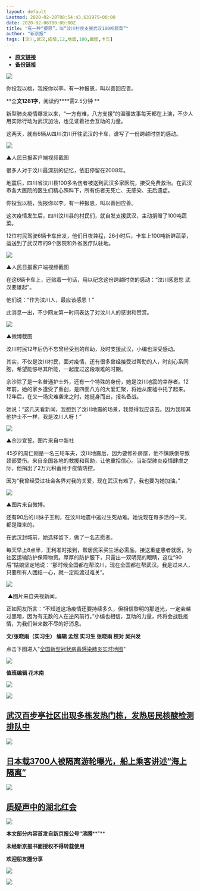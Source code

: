 ```yaml
---
layout: default
Lastmod: 2020-02-28T08:54:43.631975+00:00
date: 2020-02-06T00:00:00Z
title: "有一种“报恩”，叫“汶川村民支援武汉100吨蔬菜”"
author: "新京报"
tags: [汶川,武汉,疫情,12,地震,100,截图,卡车]
---
```


* [**原文链接**](http://mp.weixin.qq.com/s?__biz=MzU2MzA2ODk3Nw==&mid=2247547865&idx=3&sn=c2035e1def7eb0c71bef080cf2adb546&chksm=fc5d9287cb2a1b911409adcaeee8da606ba57efb40c9f4d5a3a3d878df8f4456a5ce396e3ac2#rd)
* [**备份链接**](https://archive.ph/8hAjB)


![](/images/post/e0fc932d82bac336b3ecb036ae28d630.jpg)

你投我以桃，我报你以李。有一种报恩，叫以善回应善。

**全****文1281字****，阅读约****需2.5分钟 **

新型肺炎疫情爆发以来，“一方有难，八方支援”的温暖故事每天都在上演，不少人用实际行动为武汉加油，也见证着社会互助的力量。

这两天，就有6辆从四川汶川开往武汉的卡车，谱写了一份跨越时空的感动。

![](/images/post/3c81c2a280401713ff1f2d1311eac2a4.jpg)

▲人民日报客户端视频截图

很多人对于汶川最深刻的记忆，依旧停留在2008年。

地震后，四川省汶川县100多名伤者被送到武汉多家医院，接受免费救治。在武汉市各大医院的医生们精心照料下，所有伤者无死亡、无感染、无后遗症。

你投我以桃，我报你以李。有一种报恩，叫以善回应善。

这次疫情发生后，四川汶川县的村民们，就自发支援武汉，主动捐赠了100吨蔬菜。

12位村民驾驶6辆卡车出发，他们日夜兼程，26小时后，卡车上100吨新鲜蔬菜，运送到了武汉市的9个医院和外省医疗队驻地。

![](/images/post/70d6a231838c25a7782793bbe27841ac.jpg)

▲人民日报客户端视频截图

在这6辆卡车上，还贴着一句话，用以纪念这份跨越时空的感动：“汶川感恩您 武汉要雄起”。

他们说：“作为汶川人，最应该感恩！”

此消息一出，不少网友第一时间表达了对汶川人的感谢和赞赏。

![](/images/post/a46eaa149391117c04680e3bfb68a516.jpg)

▲微博截图

汶川村民12年后仍不忘曾经受到的帮助，及时支援武汉，小编也深受感动。

其实，不仅是汶川村民，面对疫情，还有很多曾经接受过帮助的人，时刻心系同胞，希望能够尽其所能，一起度过这段艰难的时期。

佘沙除了是一名普通护士外，还有一个特殊的身份，她是汶川地震的幸存者。12年前，她的家乡遭受了重创，是四面八方的大爱汇聚，将她从废墟中托了起来。12年后，在又一场灾难袭来之时，她挺身而出，报名备战。

她说：“这几天看新闻，我想到了汶川地震的场景，我觉得我应该去。因为我和其他护士不一样，我是汶川人呀！”

![](/images/post/38d1cbef776784ccfee049a9463582b8.jpg)

▲佘沙宣誓。图片来自中新社

45岁的周仁刚是一名三轮车夫，汶川地震后，因为要修补房屋，他不慎跌倒导致颈部受伤。来自全国各地的救援和帮助，让他重拾信心。当新型肺炎疫情肆虐之际，他捐出了2万元积蓄用于疫情防控。

因为“我曾经受过社会各界对我的关爱，现在武汉有难了，我也要为她加油。”

![](/images/post/7abaecbc3af7e113bc84f4cb2df9c769.jpg)

▲图片来自微博。

还有90后的川妹子王利，在汶川地震中逃过生死劫难。她说现在每多活的一天，都是赚来的。

在武汉封城前，她选择留下，做了一名志愿者。

每天早上8点半，王利准时报到，帮居民采买生活必需品，接送重症患者就医，为社区运输防护保障物资。厚厚的防护服下，只露出一双明亮的眼睛，这位“90后”姑娘坚定地说：“那时候全国都在帮汶川，现在全国都在帮武汉。我是过来人，只要所有人团结一心，就一定能渡过难关”。

![](/images/post/accd0cc6de966f8bee4ffa07665cb328.jpg)

 ▲图片来自央视新闻。

正如网友所言：“不知道这场疫情还要持续多久，但相信黎明的那道光，一定会越过黑暗，因为有无数的人在逆风前行。”小编也相信，互助的力量，终将会战胜疫情，为我们带来数不尽的好消息。

**文/张晓雨（实习生） 编辑 孟然 实习生 张晓雨 校对 吴兴发**

点击下图进入"[全国新型冠状病毒感染肺炎实时地图](https://m.bjnews.com.cn/zhuanti/2020feiyan/)"

[![](/images/post/870fd10b640b94a8eea321e49c99781f.jpg)](https://m.bjnews.com.cn/zhuanti/2020feiyan/)

****值班编辑 花木南****  

[![](/images/post/09a36834030337336c8322173e65ce2d.jpg)](http://xjbapp.bjnews.com.cn/?qdid=1e)

[![](/images/post/88a1c5abdfc256f5fc728763250cee26.jpg)](http://mp.weixin.qq.com/s?__biz=MzU2MzA2ODk3Nw==&mid=2247547456&idx=1&sn=0e6251c86c57f6f6fb25319388df7fa7&chksm=fc5d931ecb2a1a0875f01a93d7408325781462c3db83066467fc5e75c6c08984d934dd8b220b&scene=21#wechat_redirect)

[**武汉百步亭社区出现多栋发热门栋，发热居民核酸检测排队中**](http://mp.weixin.qq.com/s?__biz=MzU2MzA2ODk3Nw==&mid=2247547456&idx=1&sn=0e6251c86c57f6f6fb25319388df7fa7&chksm=fc5d931ecb2a1a0875f01a93d7408325781462c3db83066467fc5e75c6c08984d934dd8b220b&scene=21#wechat_redirect)
--------------------------------------------------------------------------------------------------------------------------------------------------------------------------------------------------------------------------------------------------------

[![](/images/post/a9fb0188b66c3d27b944baa45058893b.jpg)](http://mp.weixin.qq.com/s?__biz=MzU2MzA2ODk3Nw==&mid=2247547545&idx=1&sn=c2e3665d99a1a19bb2ef7ee2d06365a2&chksm=fc5d93c7cb2a1ad13c7b7201ce84493d33b59ba52eaefdab15435f4f17bfbe86f597190394b7&scene=21#wechat_redirect)

[**日本载3700人被隔离游轮曝光，船上乘客讲述“海上隔离”**](http://mp.weixin.qq.com/s?__biz=MzU2MzA2ODk3Nw==&mid=2247547545&idx=1&sn=c2e3665d99a1a19bb2ef7ee2d06365a2&chksm=fc5d93c7cb2a1ad13c7b7201ce84493d33b59ba52eaefdab15435f4f17bfbe86f597190394b7&scene=21#wechat_redirect)
---------------------------------------------------------------------------------------------------------------------------------------------------------------------------------------------------------------------------------------------------------

[![](/images/post/76f3060efa0439b2a0856c4e87a0144c.jpg)](http://mp.weixin.qq.com/s?__biz=MzU2MzA2ODk3Nw==&mid=2247547203&idx=1&sn=d04153b75e66de7ae08c76f183dc89e6&chksm=fc5d901dcb2a190bb27cf16185d4df0dae263685d6e24ed6b1ba7c98fdc01950af44a7e46f38&scene=21#wechat_redirect)

[**质疑声中的湖北红会**](http://mp.weixin.qq.com/s?__biz=MzU2MzA2ODk3Nw==&mid=2247547203&idx=1&sn=d04153b75e66de7ae08c76f183dc89e6&chksm=fc5d901dcb2a190bb27cf16185d4df0dae263685d6e24ed6b1ba7c98fdc01950af44a7e46f38&scene=21#wechat_redirect)
--------------------------------------------------------------------------------------------------------------------------------------------------------------------------------------------------------------------------------------

![](/images/post/4e8f42094a1a63e0330a20b461fc84d3.jpg)

**本文部分内容首发自新京报公号“沸腾****”**

**未经新京报书面授权不得转载使用**

**欢迎朋友圈分享**

![](/images/post/9c0e4fa01e1f7be2aadb603a69ac3170.jpg)

![](/images/post/0f0a66fe47e801121292696a3b68b3be.jpg)

